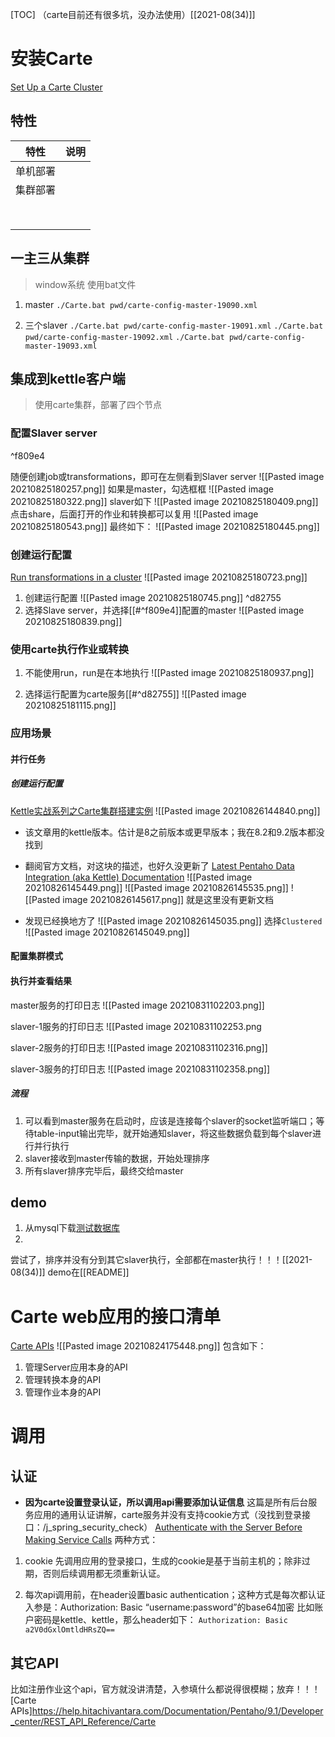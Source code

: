 [TOC]
（carte目前还有很多坑，没办法使用）[[2021-08(34)]]

# 安装Carte
[Set Up a Carte Cluster](https://help.hitachivantara.com/Documentation/Pentaho/9.1/Products/Set_Up_a_Carte_Cluster)

## 特性
| 特性 | 说明 |
| ---- | ---- |
| 单机部署 |  |
| 集群部署 |  |
|  |  |
|  |  |
|  |  |
|  |  |
|  |  |
|  |  |
|  |  |
|  |  |

## 一主三从集群
> window系统
> 使用bat文件

1. master
`./Carte.bat pwd/carte-config-master-19090.xml`

2. 三个slaver
`./Carte.bat pwd/carte-config-master-19091.xml`
`./Carte.bat pwd/carte-config-master-19092.xml`
`./Carte.bat pwd/carte-config-master-19093.xml`

## 集成到kettle客户端
> 使用carte集群，部署了四个节点

### 配置Slaver server

^f809e4

随便创建job或transformations，即可在左侧看到Slaver server
![[Pasted image 20210825180257.png]]
如果是master，勾选框框
![[Pasted image 20210825180322.png]]
slaver如下
![[Pasted image 20210825180409.png]]
点击share，后面打开的作业和转换都可以复用
![[Pasted image 20210825180543.png]]
最终如下：
![[Pasted image 20210825180445.png]]

### 创建运行配置
[Run transformations in a cluster](https://help.hitachivantara.com/Documentation/Pentaho/9.1/Products/Set_Up_a_Carte_Cluster#Run_transformations_in_a_cluster)
![[Pasted image 20210825180723.png]]

1. 创建运行配置
![[Pasted image 20210825180745.png]]
 ^d82755
2. 选择Slave server，并选择[[#^f809e4]]配置的master
![[Pasted image 20210825180839.png]]

### 使用carte执行作业或转换
1. 不能使用run，run是在本地执行
![[Pasted image 20210825180937.png]]

2. 选择运行配置为carte服务[[#^d82755]]
![[Pasted image 20210825181115.png]]

### 应用场景

#### 并行任务
##### 创建运行配置
[Kettle实战系列之Carte集群搭建实例](https://zhuanlan.zhihu.com/p/387247374)
![[Pasted image 20210826144840.png]]
* 该文章用的kettle版本。估计是8之前版本或更早版本；我在8.2和9.2版本都没找到
* 翻阅官方文档，对这块的描述，也好久没更新了
[Latest Pentaho Data Integration (aka Kettle) Documentation](https://wiki.pentaho.com/display/EAI)
![[Pasted image 20210826145449.png]]
![[Pasted image 20210826145535.png]]
![[Pasted image 20210826145617.png]]
就是这里没有更新文档

* 发现已经换地方了
![[Pasted image 20210826145035.png]]
选择`Clustered`
![[Pasted image 20210826145049.png]]

#### 配置集群模式

#### 执行并查看结果

master服务的打印日志
![[Pasted image 20210831102203.png]]

slaver-1服务的打印日志
![[Pasted image 20210831102253.png

slaver-2服务的打印日志
![[Pasted image 20210831102316.png]]

slaver-3服务的打印日志
![[Pasted image 20210831102358.png]]

##### 流程
1. 可以看到master服务在启动时，应该是连接每个slaver的socket监听端口；等待table-input输出完毕，就开始通知slaver，将这些数据负载到每个slaver进行并行执行
2. slaver接收到master传输的数据，开始处理排序
3. 所有slaver排序完毕后，最终交给master

## demo
1. 从mysql下载[测试数据库](https://www.mysqltutorial.org/wp-content/uploads/2018/03/mysqlsampledatabase.zip)
2. 
尝试了，排序并没有分到其它slaver执行，全部都在master执行！！！[[2021-08(34)]]
demo在[[README]]

# Carte web应用的接口清单
[Carte APIs](https://help.hitachivantara.com/Documentation/Pentaho/9.1/Developer_center/REST_API_Reference/Carte)
![[Pasted image 20210824175448.png]]
包含如下：
1. 管理Server应用本身的API
2. 管理转换本身的API
3. 管理作业本身的API

# 调用
## 认证
* **因为carte设置登录认证，所以调用api需要添加认证信息**
这篇是所有后台服务应用的通用认证讲解，carte服务并没有支持cookie方式（没找到登录接口：/j_spring_security_check）
[Authenticate with the Server Before Making Service Calls](https://help.hitachivantara.com/Documentation/Pentaho/9.1/Developer_center/REST_API_Reference#Authenticate_with_the_Server_Before_Making_Service_Calls)
两种方式：
1. cookie
先调用应用的登录接口，生成的cookie是基于当前主机的；除非过期，否则后续调用都无须重新认证。

2. 每次api调用前，在header设置basic authentication；这种方式是每次都认证
入参是：Authorization: Basic “username:password”的base64加密
比如账户密码是kettle、kettle，那么header如下：
`Authorization: Basic a2V0dGxlOmtldHRsZQ==`

## 其它API
比如注册作业这个api，官方就没讲清楚，入参填什么都说得很模糊；放弃！！！
[Carte APIs]https://help.hitachivantara.com/Documentation/Pentaho/9.1/Developer_center/REST_API_Reference/Carte